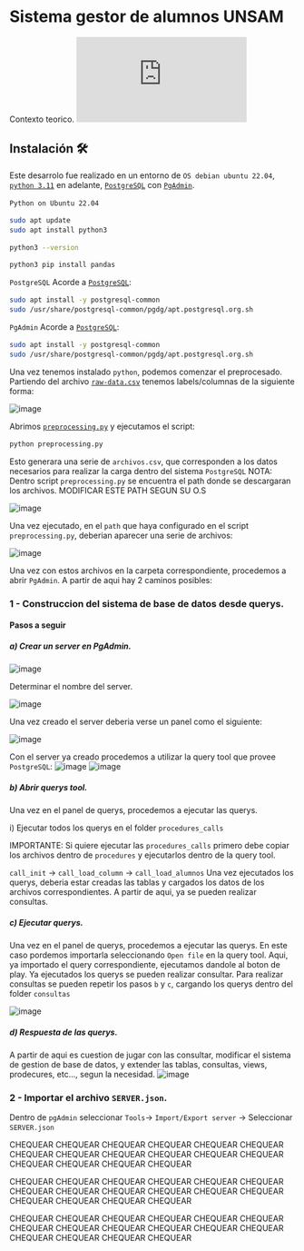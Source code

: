 # Sistema gestor de alumnos UNSAM
Contexto teorico. ![link](https://github.com/AdrianPerez0306/gestorAlumnos/blob/42ace063c036c55184657ba6f19447c937ccb2e3/TP%20Base%20de%20datos%202024%20UNSAM.pdf)

## Instalación :hammer_and_wrench: 
Este desarrolo fue realizado en un entorno de `OS debian ubuntu 22.04`, [`python 3.11`](https://www.pgadmin.org/) en adelante, [`PostgreSQL`](https://www.postgresql.org/) con [`PgAdmin`](https://www.pgadmin.org/).

`Python on Ubuntu 22.04`
```bash
sudo apt update
sudo apt install python3
```
```bash
python3 --version
```
```bash
python3 pip install pandas
```
`PostgreSQL`
Acorde a [`PostgreSQL`](https://www.postgresql.org/download/linux/ubuntu/):
```bash
sudo apt install -y postgresql-common
sudo /usr/share/postgresql-common/pgdg/apt.postgresql.org.sh
```
`PgAdmin`
Acorde a [`PostgreSQL`](https://www.postgresql.org/download/linux/ubuntu/):
```bash
sudo apt install -y postgresql-common
sudo /usr/share/postgresql-common/pgdg/apt.postgresql.org.sh
```

Una vez tenemos instalado `python`, podemos comenzar el preprocesado. Partiendo del archivo [`raw-data.csv`](preprocessing/raw-data.csv) tenemos labels/columnas de la siguiente forma:

![image](https://github.com/user-attachments/assets/27a3ff0b-410a-4128-adc2-1f1714e79533)

Abrimos [`preprocessing.py`](preprocessing/preprocessing.py) y ejecutamos el script:
```bash
python preprocessing.py
```
Esto generara una serie de `archivos.csv`, que corresponden a los datos necesarios para realizar la carga dentro del sistema `PostgreSQL`
NOTA: Dentro script `preprocessing.py` se encuentra el path donde se descargaran los archivos. MODIFICAR ESTE PATH SEGUN SU O.S

![image](https://github.com/user-attachments/assets/a36596e0-0898-4533-9ef2-7624dd4ab945)

Una vez ejecutado, en el `path` que haya configurado en el script `preprocessing.py`, deberian aparecer una serie de archivos:

![image](https://github.com/user-attachments/assets/9d63581d-5389-4f5b-9fb0-9c8134cf3d9c)

Una vez con estos archivos en la carpeta correspondiente, procedemos a abrir `PgAdmin`. A partir de aqui hay 2 caminos posibles:

### 1 - Construccion del sistema de base de datos desde querys.
#### Pasos a seguir
##### a) Crear un server en PgAdmin.

![image](https://github.com/user-attachments/assets/3a22f8bb-34f5-4b8f-a55d-aeaa2466b365)

Determinar el nombre del server.

![image](https://github.com/user-attachments/assets/6d289825-8848-495f-bfe2-e0e0ec9668ba)

Una vez creado el server deberia verse un panel como el siguiente:

![image](https://github.com/user-attachments/assets/f413e971-1a44-4d10-9789-6a8ddee8bc7e)

Con el server ya creado procedemos a utilizar la query tool que provee `PostgreSQL`:
![image](https://github.com/user-attachments/assets/7bc8605f-209c-4888-a69e-d092fec69446)
![image](https://github.com/user-attachments/assets/dc254c26-a05d-4f2e-af2e-e15b8c49ddc9)


##### b) Abrir querys tool.
Una vez en el panel de querys, procedemos a ejecutar las querys. 

i) Ejecutar todos los querys en el folder `procedures_calls`

IMPORTANTE: Si quiere ejecutar las `procedures_calls` primero debe copiar los archivos dentro de `procedures` y ejecutarlos dentro de la query tool.

  `call_init` -> `call_load_column` -> `call_load_alumnos`
  Una vez ejecutados los querys, deberia estar creadas las tablas y cargados los datos de los archivos correspondientes.
  A partir de aqui, ya se pueden realizar consultas.

##### c) Ejecutar querys.
Una vez en el panel de querys, procedemos a ejecutar las querys. En este caso pordemos importarla seleccionando `Open file` en la query tool.
Aqui, ya importado el query correspondiente, ejecutamos dandole al boton de play. Ya ejecutados los querys se pueden realizar consultar.
Para realizar consultas se pueden repetir los pasos `b` y `c`, cargando los querys dentro del folder `consultas`

![image](https://github.com/user-attachments/assets/1f95b4b1-b4a9-47b4-90a8-c91ae1c65272)


##### d) Respuesta de las querys.
A partir de aqui es cuestion de jugar con las consultar, modificar el sistema de gestion de base de datos, y extender las tablas, consultas, views, prodecures, etc...,  segun la necesidad.
![image](https://github.com/user-attachments/assets/8c8355fe-a92c-43b9-880b-ae5b0069f10b)


### 2 - Importar el archivo `SERVER.json`.
Dentro de `pgAdmin` seleccionar `Tools`-> `Import/Export server` -> Seleccionar `SERVER.json`

CHEQUEAR CHEQUEAR CHEQUEAR CHEQUEAR CHEQUEAR CHEQUEAR CHEQUEAR CHEQUEAR CHEQUEAR CHEQUEAR CHEQUEAR CHEQUEAR CHEQUEAR CHEQUEAR CHEQUEAR CHEQUEAR

CHEQUEAR CHEQUEAR CHEQUEAR CHEQUEAR CHEQUEAR CHEQUEAR CHEQUEAR CHEQUEAR CHEQUEAR CHEQUEAR CHEQUEAR CHEQUEAR CHEQUEAR CHEQUEAR CHEQUEAR CHEQUEAR

CHEQUEAR CHEQUEAR CHEQUEAR CHEQUEAR CHEQUEAR CHEQUEAR CHEQUEAR CHEQUEAR CHEQUEAR CHEQUEAR CHEQUEAR CHEQUEAR CHEQUEAR CHEQUEAR CHEQUEAR CHEQUEAR


